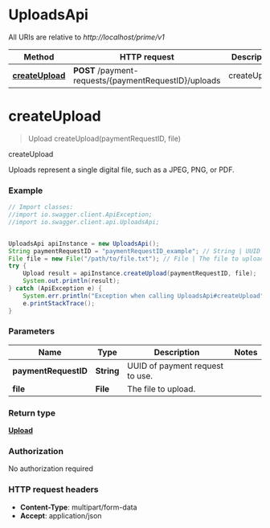# UploadsApi

All URIs are relative to *http://localhost/prime/v1*

Method | HTTP request | Description
------------- | ------------- | -------------
[**createUpload**](UploadsApi.md#createUpload) | **POST** /payment-requests/{paymentRequestID}/uploads | createUpload


<a name="createUpload"></a>
# **createUpload**
> Upload createUpload(paymentRequestID, file)

createUpload

Uploads represent a single digital file, such as a JPEG, PNG, or PDF.

### Example
```java
// Import classes:
//import io.swagger.client.ApiException;
//import io.swagger.client.api.UploadsApi;


UploadsApi apiInstance = new UploadsApi();
String paymentRequestID = "paymentRequestID_example"; // String | UUID of payment request to use.
File file = new File("/path/to/file.txt"); // File | The file to upload.
try {
    Upload result = apiInstance.createUpload(paymentRequestID, file);
    System.out.println(result);
} catch (ApiException e) {
    System.err.println("Exception when calling UploadsApi#createUpload");
    e.printStackTrace();
}
```

### Parameters

Name | Type | Description  | Notes
------------- | ------------- | ------------- | -------------
 **paymentRequestID** | **String**| UUID of payment request to use. |
 **file** | **File**| The file to upload. |

### Return type

[**Upload**](Upload.md)

### Authorization

No authorization required

### HTTP request headers

 - **Content-Type**: multipart/form-data
 - **Accept**: application/json

